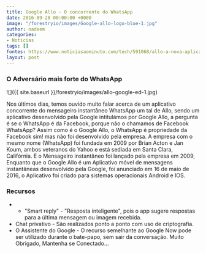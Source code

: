 ```yaml
---
title: Google Allo - O concorrente do WhatsApp
date: 2016-09-28 00:00:00 +0000
image: "/forestryio/images/Google-allo-logo-blue-1.jpg"
author: nadeem
categories:
- Noticias
tags: []
fontes: https://www.noticiasaominuto.com/tech/591068/allo-a-nova-aplicacao-de-mensagens-da-google
layout: post
---
```

### O Adversário mais forte do WhatsApp

![]({{ site.baseurl }}/forestryio/images/allo-google-ed-1.jpg)

Nos últimos dias, temos ouvido muito falar acerca de um aplicativo concorrente do mensageiro instantâneo WhatsApp um tal de Allo, sendo um aplicativo desenvolvido pela Google intitulámos por Google Allo, a pergunta é se o WhatsApp é da Facebook, porque não o chamamos de Facebook WhatsApp? Assim como é o Google Allo, o WhatsApp é propriedade da Facebook sim!  mas não foi desenvolvido pela empresa. A empresa com o mesmo nome (WhatsApp) foi fundada em 2009 por Brian Acton e Jan Koum, ambos veteranos do Yahoo e está sediada em Santa Clara, Califórnia. E o Mensageiro instantâneo foi lançado pela empresa em 2009, Enquanto que o Google Allo é um Aplicativo móvel de mensagens instantâneas desenvolvido pela Google, foi anunciado em 16 de maio de 2016, o Aplicativo foi criado para sistemas operacionais Android e IOS.

### Recursos

- - "Smart reply" - "Resposta inteligente", pois o app sugere respostas para a última mensagem ou imagem recebida.
- Chat privativo - São realizados ponto a ponto com uso de criptografia.
- O Assistente do Google - O recurso semelhante ao Google Now pode ser utilizado durante o bate-papo, sem sair da conversação.
Muito Obrigado, Mantenha se Conectado…
